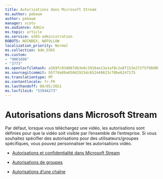 ```yaml
---
title: Autorisations dans Microsoft Stream
ms.author: pebaum
author: pebaum
manager: scotv
ms.audience: Admin
ms.topic: article
ms.service: o365-administration
ROBOTS: NOINDEX, NOFOLLOW
localization_priority: Normal
ms.collection: Adm_O365
ms.custom:
- "9001696"
- "3773"
ms.openlocfilehash: a3b9fc034087db3e0c3910ae13a1af8c2e8f153e272f5f90d8b2efcc6afb8dbe
ms.sourcegitcommit: b5f7da89a650d2915dc652449623c78be6247175
ms.translationtype: MT
ms.contentlocale: fr-FR
ms.lasthandoff: 08/05/2021
ms.locfileid: "53944273"
---
```

# <a name="permissions-in-microsoft-stream"></a>Autorisations dans Microsoft Stream

Par défaut, lorsque vous téléchargez une vidéo, les autorisations sont définies pour que la vidéo soit visible par l’ensemble de l’entreprise. Si vous souhaitez spécifier des autorisations pour des utilisateurs/groupes spécifiques, vous pouvez personnaliser les autorisations vidéo.

- [Autorisations et confidentialité dans Microsoft Stream](https://docs.microsoft.com/stream/portal-permissions)

- [Autorisations de groupes](https://docs.microsoft.com/stream/portal-permissions#group-permissions)

- [Autorisations d’une chaîne](https://docs.microsoft.com/stream/portal-permissions#channel-permissions)